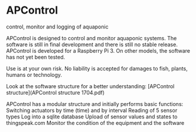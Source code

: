 # APControl
control, monitor and logging of aquaponic 

APControl is designed to control and monitor aquaponic systems. The software is still in final development and there is still no stable release. APControl is developed for a Raspberry Pi 3. On other models, the software has not yet been tested.

Use is at your own risk. No liability is accepted for damages to fish, plants, humans or technology.

Look at the software structure for a better understanding: [APControl structure](APControl structure 1704.pdf)

APControl has a modular structure and initially performs basic functions:
  Switching actuators by time (time) and by interval
  Reading of 5 sensor types
  Log into a sqlite database
  Upload of sensor values and states to thingspeak.com
  Monitor the condition of the equipment and the software
